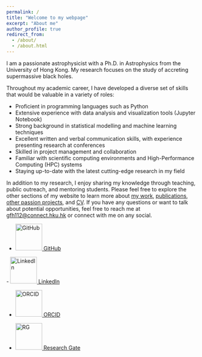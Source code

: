 ```yaml
---
permalink: /
title: "Welcome to my webpage"
excerpt: "About me"
author_profile: true
redirect_from: 
  - /about/
  - /about.html
---
```


I am a passionate astrophysicist with a Ph.D. in Astrophysics from the University of Hong Kong. My research focuses on the study of accreting supermassive black holes. 

Throughout my academic career, I have developed a diverse set of skills that would be valuable in a variety of roles:
- Proficient in programming languages such as Python
- Extensive experience with data analysis and visualization tools (Jupyter Notebook)
- Strong background in statistical modelling and machine learning techniques
- Excellent written and verbal communication skills, with experience presenting research at conferences
- Skilled in project management and collaboration
- Familiar with scientific computing environments and High-Performance Computing (HPC) systems
- Staying up-to-date with the latest cutting-edge research in my field


In addition to my research, I enjoy sharing my knowledge through teaching, public outreach, and mentoring students. 
Please feel free to explore the other sections of my website to learn more about [my work](https://gfh112.github.io/Lars/theory), [publications](https://gfh112.github.io/Lars/publications), [other passion projects](https://gfh112.github.io/Lars/portfolio/), and [CV](https://gfh112.github.io/Lars/cv/). If you have any questions or want to talk about potential opportunities, feel free to reach me at gfh112@connect.hku.hk or connect with me on any social.



- <a href="https://github.com/gfh112/">
  <img src="https://github.githubassets.com/images/modules/logos_page/GitHub-Mark.png" alt="GitHub" style="height: 5em;"> GitHub
</a> 
- <a href="https://www.linkedin.com/in/lars-lund/">
  <img src="https://static.licdn.com/sc/h/al2o9zrvru7aqj8e1x2rzsrca" alt="LinkedIn" style="height: 5em;"> LinkedIn
</a> 

- <a href="https://orcid.org/0000-0003-4256-7059">
  <img src="https://commons.wikimedia.org/wiki/File:ORCID_iD.svg" alt="ORCID" style="height: 5em;"> ORCID
</a>

- <a href="https://www.researchgate.net/profile/Lars-Thomsen-8">
  <img src="[https://commons.wikimedia.org/wiki/File:ORCID_iD.svg](https://www.google.com/url?sa=i&url=https%3A%2F%2Fcommons.wikimedia.org%2Fwiki%2FFile%3AResearchGate_icon_SVG.svg&psig=AOvVaw0QidWsBVqxwCi3gMzuXgEt&ust=1723644278902000&source=images&cd=vfe&opi=89978449&ved=0CBQQjRxqFwoTCLi8-LqR8ocDFQAAAAAdAAAAABAR)" alt="RG" style="height: 5em;"> Research Gate
</a>

